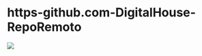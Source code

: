 # https-github.com-DigitalHouse-RepoRemoto
<img src="https://banco.santander.com.ar/exec/form-curso-dh/fonts/bgs.png">
